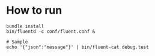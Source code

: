 # How to run

```
bundle install
bin/fluentd -c conf/fluent.conf &

# Sample
echo '{"json":"message"}' | bin/fluent-cat debug.test
```
